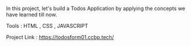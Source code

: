 In this project, let's build a Todos Application by applying the concepts we have learned till now.

Tools : HTML , CSS , JAVASCRIPT

Project Link : https://todosform01.ccbp.tech/
